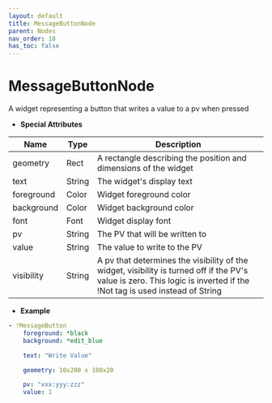 ```yaml
---
layout: default
title: MessageButtonNode
parent: Nodes
nav_order: 18
has_toc: false
---
```



<a id="MessageButtonNode"></a>

# MessageButtonNode

A widget representing a button that writes a value to a pv when pressed

* **Special Attributes**

|    Name    |  Type  | Description|
|------------|--------|------------|
| geometry   | Rect   | A rectangle describing the position and dimensions of the widget |
| text       | String | The widget's display text |
| foreground | Color  | Widget foreground color |
| background | Color  | Widget background color |
| font       | Font   | Widget display font |
| pv         | String | The PV that will be written to |
| value      | String | The value to write to the PV |
| visibility | String | A pv that determines the visibility of the widget, visibility is turned off if the PV's value is zero. This logic is inverted if the !Not tag is used instead of String |


* **Example**

```yaml
- !MessageButton
    foreground: *black
    background: *edit_blue

    text: "Write Value"

    geometry: 10x200 x 100x20

    pv: "xxx:yyy:zzz"
    value: 1
```

